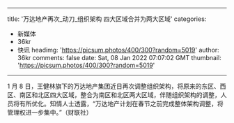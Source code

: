 
---
title: '万达地产再次_动刀_组织架构 四大区域合并为两大区域'
categories: 
 - 新媒体
 - 36kr
 - 快讯
headimg: 'https://picsum.photos/400/300?random=5019'
author: 36kr
comments: false
date: Sat, 08 Jan 2022 07:07:02 GMT
thumbnail: 'https://picsum.photos/400/300?random=5019'
---

<div>   
1 月 8 日，王健林旗下的万达地产集团近日再次调整组织架构，将原来的东区、西区、南区和北区四大区域，整合为南区和北区两大区域，伴随组织架构的调整，人员将有所优化。知情人士透露，“万达地产计划在春节之前完成整体架构调整，将管理权进一步集中。”（财联社）  
</div>
            